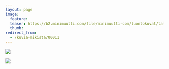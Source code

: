 ```yaml
---
layout: page
image:
  feature:
  teaser: https://b2.minimuutti.com/file/minimuutti-com/luontokuvat/talvi/IMG16175-245px.jpg
  thumb:
redirect_from:
  - /kuvia-mikista/00011
---
```


![](https://b2.minimuutti.com/file/minimuutti-com/luontokuvat/talvi/IMG16175-800px.jpg)

![](https://b2.minimuutti.com/file/minimuutti-com/luontokuvat/talvi/IMG16173-800px.jpg)
